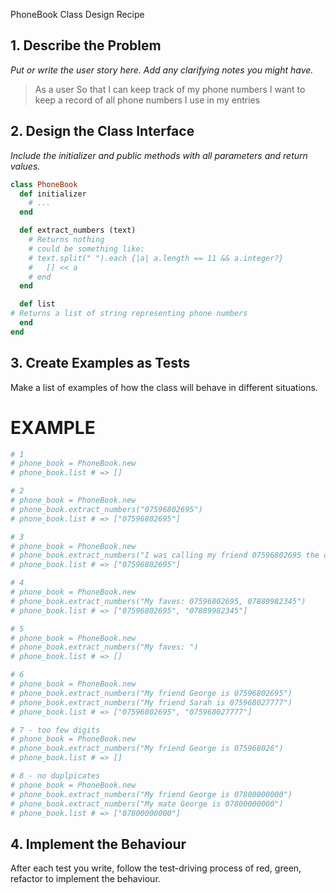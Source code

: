 PhoneBook Class Design Recipe
## 1. Describe the Problem
_Put or write the user story here. Add any clarifying notes you might have._

> As a user
> So that I can keep track of my phone numbers
> I want to keep a record of all phone numbers I use in my entries


## 2. Design the Class Interface
_Include the initializer and public methods with all parameters and return values._


```ruby
class PhoneBook
  def initializer
    # ...
  end

  def extract_numbers (text)
    # Returns nothing
    # could be something like:
    # text.split(" ").each {|a| a.length == 11 && a.integer?}
    #   [] << a
    # end
  end

  def list
# Returns a list of string representing phone numbers
  end
end

```

## 3. Create Examples as Tests
Make a list of examples of how the class will behave in different situations.

# EXAMPLE

```ruby
# 1
# phone_book = PhoneBook.new
# phone_book.list # => []

# 2
# phone_book = PhoneBook.new
# phone_book.extract_numbers("07596802695")
# phone_book.list # => ["07596802695"]

# 3
# phone_book = PhoneBook.new
# phone_book.extract_numbers("I was calling my friend 07596802695 the other day")
# phone_book.list # => ["07596802695"]

# 4
# phone_book = PhoneBook.new
# phone_book.extract_numbers("My faves: 07596802695, 07889982345")
# phone_book.list # => ["07596802695", "07889982345"]

# 5
# phone_book = PhoneBook.new
# phone_book.extract_numbers("My faves: ")
# phone_book.list # => []

# 6
# phone_book = PhoneBook.new
# phone_book.extract_numbers("My friend George is 07596802695")
# phone_book.extract_numbers("My friend Sarah is 075968027777")
# phone_book.list # => ["07596802695", "075968027777"]

# 7 - too few digits
# phone_book = PhoneBook.new
# phone_book.extract_numbers("My friend George is 075968026")
# phone_book.list # => []

# 8 - no duplpicates
# phone_book = PhoneBook.new
# phone_book.extract_numbers("My friend George is 07800000000")
# phone_book.extract_numbers("My mate George is 07800000000")
# phone_book.list # => ["07800000000"]

```
## 4. Implement the Behaviour
After each test you write, follow the test-driving process of red, green, refactor to implement the behaviour.